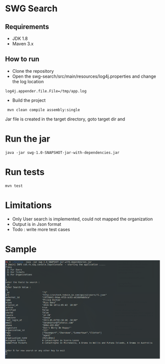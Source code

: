 # SWG Search

## Requirements
* JDK 1.8
* Maven 3.x

## How to run

* Clone the repository
* Open the swg-search/src/main/resources/log4j.properties and change the log location 

```
log4j.appender.file.File=/tmp/app.log
```
* Build the project
```
 mvn clean compile assembly:single 
``` 

Jar file is created in the target directory, goto target dir and

# Run the jar
```
java -jar swg-1.0-SNAPSHOT-jar-with-dependencies.jar 
```

# Run tests
```
mvn test
```
# Limitations

* Only User search is implemented, could not mapped the organization
* Output is in Json format
* Todo : write more test cases
 
# Sample
        
![](usersearch.png)
